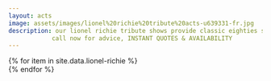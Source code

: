 ```yaml
---
layout: acts
image: assets/images/lionel%20richie%20tribute%20acts-u639331-fr.jpg
description: our lionel richie tribute shows provide classic eighties smooth. these great shows sell out venues time after time. By growing up in Alabama I had a melting pot of the whole pie - R&B, gospel, and country" said lead singer of the commodores, lionel richie. and it certainly paid off for the multiple award winning star who had huge hits with Easy, Three ties A lady and still.His self titled debut album as a solo artist spawned the number one single truly, and the album hit number 3 on the charts and sold 4 million copies. Lionel Richie had officially arrived.our lionel richie tribute shows encompass all of that and more. book early to avoid disappointment. <hr>
            call now for advice, INSTANT QUOTES & AVAILABILITY
---
```


<div class="row mt-4 mb-4">
  {% for item in site.data.lionel-richie %}
    <div class="col-md-4 mb-5">
      <div class="card border-0 shadow h-100">
        <a href="/acts/{{ item.title | slugify }}">
          <img class="card-img-top" src="{{ item.image_src }}" alt="" />
        </a>
      </div>
    </div>
  {% endfor %}
</div>